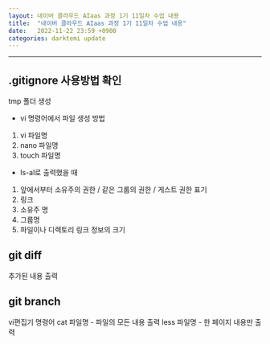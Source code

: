 ```yaml
---
layout: 네이버 클라우드 AIaas 과정 1기 11일차 수업 내용
title:  "네이버 클라우드 AIaas 과정 1기 11일차 수업 내용"
date:   2022-11-22 23:59 +0900
categories: darktemi update
---
```



---
## .gitignore 사용방법 확인

tmp 폴더 생성

- vi 명령어에서 파일 생성 방법

1. vi 파일명
2. nano 파일명
3. touch 파일명

- ls-al로 출력했을 때

1. 앞에서부터 소유주의 권한 / 같은 그룹의 권한 / 게스트 권한 표기
2. 링크
3. 소유주 명
4. 그룹명
5. 파일이나 디렉토리 링크 정보의 크기

## git diff

추가된 내용 출력

## git branch

vi편집기 명령어
cat 파일명 - 파일의 모든 내용 출력
less 파일명 - 한 페이지 내용만 출력







